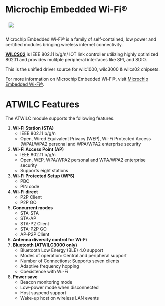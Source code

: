 # Microchip Embedded Wi-Fi®

<a href="http://www.microchip.com/design-centers/wireless-connectivity/embedded-wi-fi"><img src="http://www.microchip.com/_images/logo.png" align="left" hspace="10" vspace="6"></a>
</br></br></br>
Microchip Embedded Wi-Fi® is a family of self-contained, low power and certified modules bringing wireless internet connectivity.

**[WILCS02](https://ww1.microchip.com/downloads/aemDocuments/documents/WSG/ProductDocuments/UserGuides/WILCS02-Wi-Fi-Link-Controller-SD-Board-User-Guide-DS50003655.pdf)** is IEEE 802.11 b/g/n/ IOT link controller utilizing highly optimized 802.11 and provides mulitple peripheral interfaces like SPI, and SDIO.  

This is the unified driver source for wilc1000, wilc3000 & wilcs02 chipsets.

For more information on Microchip Embedded Wi-Fi®, visit [Microchip Embedded Wi-Fi®](http://www.microchip.com/design-centers/wireless-connectivity/embedded-wi-fi).

<h1>ATWILC Features</h1>

The ATWILC module supports the following features.
<ol type="1">
 <li><b>Wi-Fi Station (STA)</b>
  <ul>
   <li>IEEE 802.11 b/g/n</li>
   <li>Open, Wired Equivalent Privacy (WEP), Wi-Fi Protected Access (WPA)/WPA2 personal and
WPA/WPA2 enterprise security</li>
  </ul>
 </li>
 <li><b>Wi-Fi Access Point (AP)</b>
  <ul>
   <li>IEEE 802.11 b/g/n</li>
   <li>Open, WEP, WPA/WPA2 personal and WPA/WPA2 enterprise security</li>
   <li>Supports eight stations</li>
  </ul></li>
 <li><b>Wi-Fi Protected Setup (WPS)</b>
  <ul>
   <li>PBC</li>
   <li>PIN code</li>
  </ul>
 </li>
  <li><b>Wi-Fi direct</b>
   <ul>
    <li>P2P Client</li>
    <li>P2P GO</li>
   </ul>
  </li>
 <li><b>Concurrent modes</b>
  <ul>
   <li>STA-STA</li>
   <li>STA-AP</li>
   <li>STA-P2 Client</li>
   <li>STA-P2P GO</li>
   <li>AP-P2P Client</li>
  </ul>
 </li>
 <li><b>Antenna diversity control for Wi-Fi</b>
 </li>
 <li><b>Bluetooth (ATWILC3000 only)</b>
  <ul>
   <li>Bluetooth Low Energy (BLE) 4.0 support</li>
   <li>Modes of operation: Central and peripheral support</li>
   <li>Number of Connections: Supports seven clients</li>
   <li>Adaptive frequency hopping</li>
   <li>Coexistence with Wi-Fi</li>
  </ul>
 </li>
 <li><b>Power save</b>
  <ul>
   <li>Beacon monitoring mode</li>
   <li>Low-power mode when disconnected</li>
   <li>Host suspend support</li>
   <li>Wake-up host on wireless LAN events</li>
  </ul>
 </li>
</ol>
